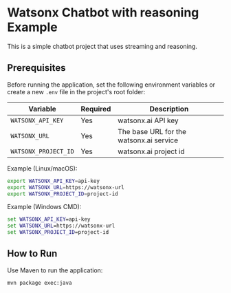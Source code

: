 # Watsonx Chatbot with reasoning Example

This is a simple chatbot project that uses streaming and reasoning.

## Prerequisites

Before running the application, set the following environment variables or create a new `.env` file in the project's root folder:

| Variable              | Required | Description |
|-----------------------|----------|-------------|
| `WATSONX_API_KEY`     | Yes      | watsonx.ai API key |
| `WATSONX_URL`         | Yes      | The base URL for the watsonx.ai service |
| `WATSONX_PROJECT_ID`  | Yes      | watsonx.ai project id |

Example (Linux/macOS):
```bash
export WATSONX_API_KEY=api-key
export WATSONX_URL=https://watsonx-url
export WATSONX_PROJECT_ID=project-id
```

Example (Windows CMD):
```cmd
set WATSONX_API_KEY=api-key
set WATSONX_URL=https://watsonx-url
set WATSONX_PROJECT_ID=project-id
```

## How to Run
Use Maven to run the application:

```bash
mvn package exec:java
```
